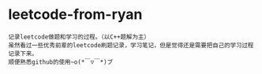 # leetcode-from-ryan

    记录leetcode做题和学习的过程。（以C++题解为主）
    虽然看过一些优秀前辈的leetcode刷题记录，学习笔记，但是觉得还是需要把自己的学习过程记录下来。
    顺便熟悉github的使用~o(*￣▽￣*)ブ

